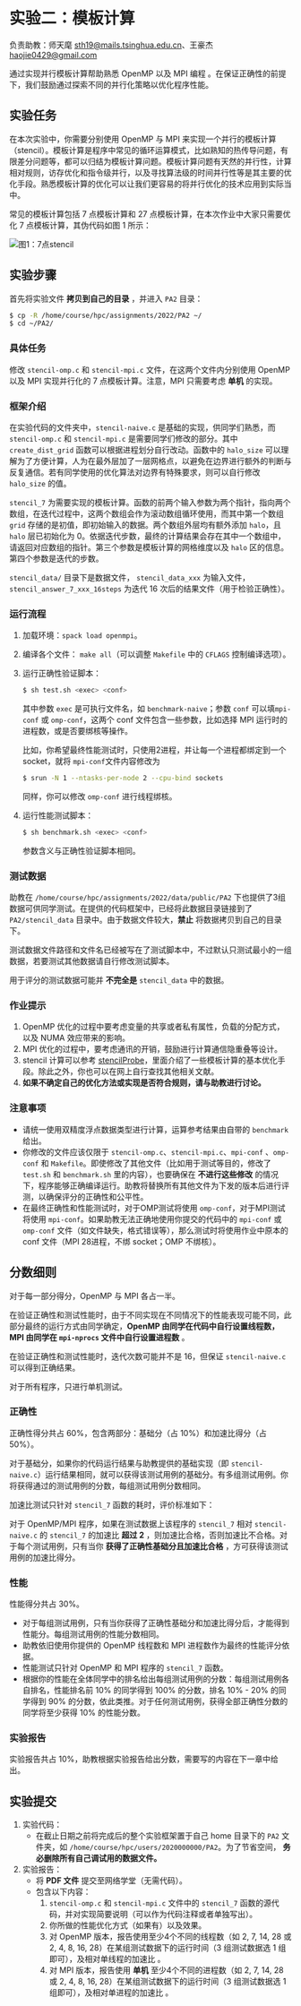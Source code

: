 # 实验二：模板计算

负责助教：师天麾 sth19@mails.tsinghua.edu.cn、王豪杰 haojie0429@gmail.com

通过实现并行模板计算帮助熟悉 OpenMP 以及 MPI 编程 。在保证正确性的前提下，我们鼓励通过探索不同的并行化策略以优化程序性能。

## 实验任务

在本次实验中，你需要分别使用 OpenMP 与 MPI 来实现一个并行的模板计算（stencil）。模板计算是程序中常见的循环运算模式，比如熟知的热传导问题，有限差分问题等，都可以归结为模板计算问题。模板计算问题有天然的并行性，计算相对规则，访存优化和指令级并行，以及寻找算法级的时间并行性等是其主要的优化手段。熟悉模板计算的优化可以让我们更容易的将并行优化的技术应用到实际当中。

常见的模板计算包括 7 点模板计算和 27 点模板计算，在本次作业中大家只需要优化 7 点模板计算，其伪代码如图 1 所示：

![图1：7点stencil](fig/pa2/stencil_code.png)

## 实验步骤

首先将实验文件 **拷贝到自己的目录** ，并进入 `PA2` 目录：

```bash
$ cp -R /home/course/hpc/assignments/2022/PA2 ~/
$ cd ~/PA2/
```

### 具体任务

修改 `stencil-omp.c` 和 `stencil-mpi.c` 文件，在这两个文件内分别使用 OpenMP 以及 MPI 实现并行化的 7 点模板计算。注意，MPI 只需要考虑 **单机** 的实现。

### 框架介绍

在实验代码的文件夹中，`stencil-naive.c` 是基础的实现，供同学们熟悉，而 `stencil-omp.c` 和 `stencil-mpi.c` 是需要同学们修改的部分。其中 `create_dist_grid` 函数可以根据进程划分自行改动。函数中的 `halo_size` 可以理解为了方便计算，人为在最外层加了一层网格点，以避免在边界进行额外的判断与反复通信。若有同学使用的优化算法对边界有特殊要求，则可以自行修改 `halo_size` 的值。

`stencil_7` 为需要实现的模板计算。函数的前两个输入参数为两个指针，指向两个数组，在迭代过程中，这两个数组会作为滚动数组循环使用，而其中第一个数组 `grid` 存储的是初值，即初始输入的数据。两个数组外层均有额外添加 `halo`，且 `halo` 层已初始化为 0。依据迭代步数，最终的计算结果会存在其中一个数组中，请返回对应数组的指针。第三个参数是模板计算的网格维度以及 `halo` 区的信息。第四个参数是迭代的步数。

`stencil_data/` 目录下是数据文件， `stencil_data_xxx` 为输入文件，`stencil_answer_7_xxx_16steps` 为迭代 16 次后的结果文件（用于检验正确性）。

### 运行流程

1. 加载环境：`spack load openmpi`。

2. 编译各个文件： `make all`（可以调整 `Makefile` 中的 `CFLAGS` 控制编译选项）。

3. 运行正确性验证脚本：
   ```bash
   $ sh test.sh <exec> <conf>
   ```
   其中参数 `exec` 是可执行文件名，如 `benchmark-naive`；参数 `conf` 可以填`mpi-conf` 或 `omp-conf`，这两个 conf 文件包含一些参数，比如选择 MPI 运行时的进程数，或是否要绑核等操作。
   
   比如，你希望最终性能测试时，只使用2进程，并让每一个进程都绑定到一个 socket，就将 `mpi-conf`文件内容修改为
   
   ```bash
   $ srun -N 1 --ntasks-per-node 2 --cpu-bind sockets
   ```
   
   同样，你可以修改 `omp-conf` 进行线程绑核。
   
4. 运行性能测试脚本：
   ```bash
   $ sh benchmark.sh <exec> <conf>
   ```
   参数含义与正确性验证脚本相同。

### 测试数据

助教在 `/home/course/hpc/assignments/2022/data/public/PA2` 下也提供了3组数据可供同学测试。在提供的代码框架中，已经将此数据目录链接到了 `PA2/stencil_data` 目录中。由于数据文件较大，**禁止** 将数据拷贝到自己的目录下。

测试数据文件路径和文件名已经被写在了测试脚本中，不过默认只测试最小的一组数据，若要测试其他数据请自行修改测试脚本。

用于评分的测试数据可能并 **不完全是** `stencil_data` 中的数据。

### 作业提示

1. OpenMP 优化的过程中要考虑变量的共享或者私有属性，负载的分配方式，以及 NUMA 效应带来的影响。
2. MPI 优化的过程中，要考虑通讯的开销，鼓励进行计算通信隐重叠等设计。
3. stencil 计算可以参考 [stencilProbe](http://people.csail.mit.edu/skamil/projects/stencilprobe/)，里面介绍了一些模板计算的基本优化手段。除此之外，你也可以在网上自行查找其他相关文献。
4. **如果不确定自己的优化方法或实现是否符合规则，请与助教进行讨论。**

### 注意事项

* 请统一使用双精度浮点数据类型进行计算，运算参考结果由自带的 `benchmark` 给出。
* 你修改的文件应该仅限于 `stencil-omp.c`、`stencil-mpi.c`、`mpi-conf` 、`omp-conf` 和 `Makefile`。即使修改了其他文件（比如用于测试等目的，修改了 `test.sh` 和 `benchmark.sh` 里的内容），也要确保在 **不进行这些修改** 的情况下，程序能够正确编译运行。助教将替换所有其他文件为下发的版本后进行评测，以确保评分的正确性和公平性。
* 在最终正确性和性能测试时，对于OMP测试将使用 `omp-conf`，对于MPI测试将使用 `mpi-conf`。如果助教无法正确地使用你提交的代码中的 `mpi-conf` 或 `omp-conf` 文件（如文件缺失，格式错误等），那么测试时将使用作业中原本的 conf 文件（MPI 28进程，不绑 socket；OMP 不绑核）。

## 分数细则

对于每一部分得分，OpenMP 与 MPI 各占一半。

在验证正确性和测试性能时，由于不同实现在不同情况下的性能表现可能不同，此部分最终的运行方式由同学确定，**OpenMP 由同学在代码中自行设置线程数，MPI 由同学在 `mpi-nprocs` 文件中自行设置进程数** 。

在验证正确性和测试性能时，迭代次数可能并不是 16，但保证 `stencil-naive.c` 可以得到正确结果。

对于所有程序，只进行单机测试。

### 正确性

正确性得分共占 $60\%$，包含两部分：基础分（占 $10 \%$）和加速比得分（占 $50 \%$）。

对于基础分，如果你的代码运行结果与助教提供的基础实现（即 `stencil-naive.c`）运行结果相同，就可以获得该测试用例的基础分。有多组测试用例。你将获得通过的测试用例的分数，每组测试用例分数相同。

加速比测试只针对 `stencil_7` 函数的耗时，评价标准如下：

对于 OpenMP/MPI 程序，如果在测试数据上该程序的 `stencil_7` 相对 `stencil-naive.c` 的  `stencil_7` 的加速比 **超过 $2$** ，则加速比合格，否则加速比不合格。对于每个测试用例，只有当你 **获得了正确性基础分且加速比合格** ，方可获得该测试用例的加速比得分。

### 性能

性能得分共占 $30\%$。

* 对于每组测试用例，只有当你获得了正确性基础分和加速比得分后，才能得到性能分。每组测试用例的性能分数相同。
* 助教依旧使用你提供的 OpenMP 线程数和 MPI 进程数作为最终的性能评分依据。
* 性能测试只针对 OpenMP 和 MPI 程序的 `stencil_7` 函数。
* 根据你的性能在全体同学中的排名给出每组测试用例的分数：每组测试用例各自排名，性能排名前 $10 \%$ 的同学得到 $100 \%$ 的分数，排名 $10 \%$ - $20 \%$ 的同学得到 $90 \%$ 的分数，依此类推。对于任何测试用例，获得全部正确性分数的同学将至少获得 $10 \%$ 的性能分数。


### 实验报告

实验报告共占 $10\%$，助教根据实验报告给出分数，需要写的内容在下一章中给出。

## 实验提交

1. 实验代码：
    * 在截止日期之前将完成后的整个实验框架置于自己 home 目录下的 `PA2` 文件夹，如 `/home/course/hpc/users/2020000000/PA2`。为了节省空间， **务必删除所有自己调试用的数据文件。**
2. 实验报告：
    * 将 **PDF 文件** 提交至网络学堂（无需代码）。
    * 包含以下内容：
        1.  `stencil-omp.c` 和 `stencil-mpi.c` 文件中的 `stencil_7` 函数的源代码，并对实现简要说明（可以作为代码注释或者单独写出）。
        2. 你所做的性能优化方式（如果有）以及效果。
        3. 对 OpenMP 版本，报告使用至少4个不同的线程数（如 $2$, $7$, $14$, $28$ 或 $2$, $4$, $8$, $16$, $28$）在某组测试数据下的运行时间（3 组测试数据选 1 组即可），及相对单线程的加速比 。
        4. 对 MPI 版本，报告使用 **单机** 至少4个不同的进程数（如 $2$, $7$, $14$, $28$ 或 $2$, $4$, $8$, $16$, $28$）在某组测试数据下的运行时间（3 组测试数据选 1 组即可），及相对单进程的加速比 。
